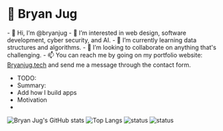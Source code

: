 <h1>👾 Bryan Jug</h1>
- 👋 Hi, I’m @bryanjug
- 👀 I’m interested in web design, software development, cyber security, and AI. 
- 🌱 I’m currently learning data structures and algorithms.
- 💞️ I’m looking to collaborate on anything that's challenging.
- 📫 You can reach me by going on my portfolio website: <a href="https://bryanjug.tech" target="_blank">Bryanjug.tech</a> and send me a message through the contact form.

- TODO:
- Summary:
- Add how I build apps
- Motivation
- 
![Bryan Jug's GitHub stats](https://github-readme-stats.vercel.app/api?username=bryanjug&show_icons=true&theme=gotham&count_private=true)
![Top Langs](https://github-readme-stats.vercel.app/api/top-langs/?username=bryanjug&layout=compact&theme=gotham)
![status](https://badge.stateful.com/bryanjug/status.svg) ![status](https://badge.stateful.com/bryanjug/dnd.svg)
<!---
bryanjug/bryanjug is a ✨ special ✨ repository because its `README.md` (this file) appears on your GitHub profile.
You can click the Preview link to take a look at your changes.
--->
